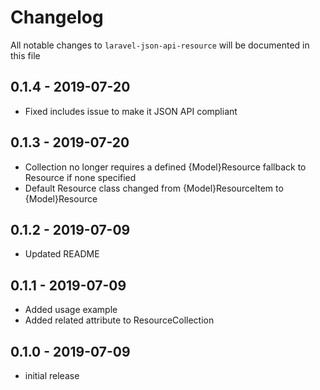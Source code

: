 # Changelog

All notable changes to `laravel-json-api-resource` will be documented in this file

## 0.1.4 - 2019-07-20

- Fixed includes issue to make it JSON API compliant

## 0.1.3 - 2019-07-20

- Collection no longer requires a defined {Model}Resource fallback to Resource if none specified
- Default Resource class changed from {Model}ResourceItem to {Model}Resource

## 0.1.2 - 2019-07-09

- Updated README

## 0.1.1 - 2019-07-09

- Added usage example
- Added related attribute to ResourceCollection

## 0.1.0 - 2019-07-09

- initial release

